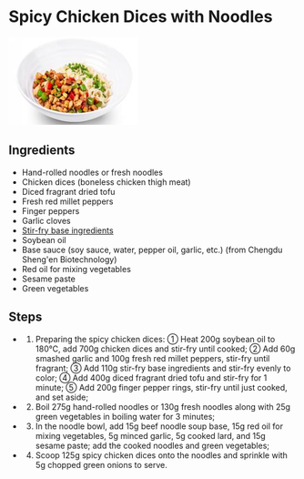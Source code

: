 # Spicy Chicken Dices with Noodles

![Spicy Chicken Dices with Noodles](../../images/%E9%A6%99%E8%BE%A3%E9%B8%A1%E4%B8%81%E6%8B%8C%E9%9D%A2.png)


## Ingredients

- Hand-rolled noodles or fresh noodles
- Chicken dices (boneless chicken thigh meat)
- Diced fragrant dried tofu
- Fresh red millet peppers
- Finger peppers
- Garlic cloves
- [Stir-fry base ingredients](../seasonings/Stir-Fry%20Base%20Ingredients.md)
- Soybean oil
- Base sauce (soy sauce, water, pepper oil, garlic, etc.) (from Chengdu Sheng'en Biotechnology)
- Red oil for mixing vegetables
- Sesame paste
- Green vegetables

## Steps

- 1. Preparing the spicy chicken dices:
	① Heat 200g soybean oil to 180℃, add 700g chicken dices and stir-fry until cooked;
	② Add 60g smashed garlic and 100g fresh red millet peppers, stir-fry until fragrant;
	③ Add 110g stir-fry base ingredients and stir-fry evenly to color;
	④ Add 400g diced fragrant dried tofu and stir-fry for 1 minute;
	⑤ Add 200g finger pepper rings, stir-fry until just cooked, and set aside;
- 2. Boil 275g hand-rolled noodles or 130g fresh noodles along with 25g green vegetables in boiling water for 3 minutes;
- 3. In the noodle bowl, add 15g beef noodle soup base, 15g red oil for mixing vegetables, 5g minced garlic, 5g cooked lard, and 15g sesame paste; add the cooked noodles and green vegetables;
- 4. Scoop 125g spicy chicken dices onto the noodles and sprinkle with 5g chopped green onions to serve.